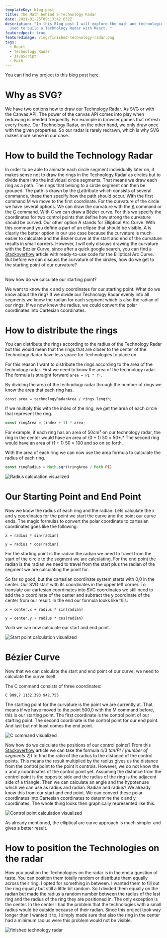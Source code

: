 ```yaml
---
templateKey: blog-post
title: The Math behind a Technology Radar
date: 2021-01-25T09:13:42.632Z
description: "In this Blog post I will explore the math and technologies that I
  used to build a Technology Radar with React. "
featuredpost: true
featuredimage: /img/finished-technology-radar.png
tags:
  - React
  - Technology Radar
  - JavaScript
  - Math
---
```

You can find my project to this blog post [here](https://github.com/DoctorBuBBle/Technology-Radar).

# Why as SVG?

We have two options how to draw our Technology Radar. As SVG or with the Canvas API. The power of the canvas API comes into play when redrawing is needed frequently. For example in browser games that refresh every frame. Our Technology Radar, on the other hand, we only draw once with the given properties. So our radar is rarely redrawn, which is why SVG makes more sense in our case.

# How to build the Technology Radar

In order to be able to animate each circle segment individually later on, it makes sense not to draw the rings in the Technology Radar as circles but to divide them into the individual circle segments. That means we draw each ring as a path. The rings that belong to a circle segment can then be grouped.
The path is drawn by the [d ](https://developer.mozilla.org/en-US/docs/Web/SVG/Attribute/d)attribute which consists of several commands, these then specify how the path should occur. With the first command M we move to the first coordinate.
For the curvature of the circle we have several options. We can draw the curvature with the [A](https://developer.mozilla.org/en-US/docs/Web/SVG/Attribute/d#elliptical_arc_curve) command or the [C](https://developer.mozilla.org/en-US/docs/Web/SVG/Attribute/d#cubic_b%C3%A9zier_curve) command. With C we can draw a Bézier curve. For this we specify the coordinates for two control points that define how strong the curvature should be curved. Our other option A stands for Elliptical Arc Curve. With this command you define a part of an ellipse that should be visible. A is clearly the better option in our use case because the curvature is much easier to calculate and the Bézier curve at the start and end of the curvature results in small corners. 
However, I will only discuss drawing the curvature with the Bézier Curve, since after a quick google search, you can find a [Stackoverflow](https://stackoverflow.com/questions/5736398/how-to-calculate-the-svg-path-for-an-arc-of-a-circle#answer-18473154) article with ready-to-use code for the Elliptical Arc Curve.
But before we can discuss the curvature of the circles, how do we get to the starting point of our curvature? 

## 
Now how do we calculate our starting point?

We want to know the x and y coordinates for our starting point. What do we know about the ring? If we divide our Technology Radar evenly into all segments we know the radian for each segment which is also the radian of our rings. If we now knew the radius, we could convert the polar coordinates into Cartesian coordinates.

# How to distribute the rings

You can distribute the rings according to the radius of the Technology Radar but this would mean that the rings that are closer to the center of the Technology Radar have less space for Technologies to place on.

For this reason I want to distribute the rings according to the area of the technology radar. First we need to know the area of the technology radar. The formula is straight forward `area = PI * r²`. 

By dividing the area of the technology radar through the number of rings we know the area that each ring has. 

```
const area = technologyRadarArea / rings.length;
```

If we multiply this with the index of the ring, we get the area of each circle that represent the ring. 

```javascript
const ringArea = (index + 1) * area;
```

For example, if each ring has an area of 50cm² on our technology radar, the ring in the center would have an area of (0 + 1)  50 *\=* 50*.* The second ring would have an area of (1 + 1)  50 = 100 and so on so forth. 

With the area of each ring we can now use the area formula to calculate the radius of each ring.

```javascript
const ringRadius = Math.sqrt(ringArea / Math.PI)
```

![Radius calculation visualized](/img/how-to-calc-ring-radius.jpg "Radius calculation visualized")

# Our Starting Point and End Point

Now we know the radius of each ring and the radian. Lets calculate the x and y coordinates for the point we start the curve and the point our curve ends. The magic formulas to convert the polar coordinate to cartesian coordinates goes like the following:

`x = radius * sin(radian)`

`y = radius * cos(radian)`

For the starting point is the radian the radian we need to travel from the start of the circle to the segment we are calculating. For the end point the radian is the radian we need to travel from the start plus the radian of the segment we are calculating the point for. 

So far so good, but the cartesian coordinate system starts with 0,0 in the center. Our SVG start with its coordinates in the upper left corner. To translate our cartesian coordinates into SVG coordinates we still need to add the x coordinate of the center and subtract the y coordinate of the center from our result. In the end our formula looks like this:

`x = center.x + radius * sin(radian)`

`y = center.y + radius * cos(radian)`

Voilá we can now calculate our start and end point.

![Start point calculation visualized](/img/how-to-calc-start-and-end-points.jpg "Start point calculation visualized")

# Bézier Curve

Now that we can calculate the start and end point of our curve, we need to calculate the curve itself.

The C command consists of three coordinates:

`C 909,7 1132,393 942,755`

The starting point for the curvature is the point we are currently at. That means if we have moved to the point 500,0 with the M command before, this is our starting point. The first coordinate is the control point of our starting point. The second coordinate is the control point for our end point. And last but not least comes the end point. 

![C command visualized](/img/how-to-draw-ring.jpg "C command visualized")

Now how do we calculate the positions of our control points? From this [Stackoverflow](https://stackoverflow.com/questions/1734745/how-to-create-circle-with-b%c3%a9zier-curves) article we can take the formula 4/3  *tan(PI / (number of segments*  2)) to find the ratio of the radius to the distance of the control points. This means the result multiplied by the radius gives us the distance from the control point to the point it controls. However, we do not know the x and y coordinates of the control point yet. Assuming the distance from the control point is the opposite side and the radius of the ring is the adjacent side of a triangle. Then we can calculate an angle and the hypotenuse which we can use as radius and radian. Radian and radius? We already know this from our start and end point. We can convert these polar coordinates into Cartesian coordinates to determine the x and y coordinates. The whole thing looks then graphically represented like this:

![Control point calculation visualized](/img/how-to-calc-bezier-curve-controll-points.jpg "Control point calculation visualized")

As already mentioned, the elliptical arc curve approach is much simpler and gives a better result.

# How to position the Technologies on the radar

How you position the Technologies on the radar is in the end a question of taste. You can position them totally random or distribute them equally across their ring. I opted for something in between. I  wanted them to fill out the ring equally but still a little bit random. So I divided them equally on the radian but made the radius a random number between the radius of the last ring and the radius of the ring they are positioned in. The only exception is the center. In the center I had the problem that the technologies with a small radius would be outside because of their radian. Since this project took way longer than I wanted it to, I simply made sure that also the ring in the center had a minimum radius were this problem would not be visible.

![finished technology radar](/img/finished-technology-radar.png "finished technology radar")